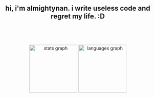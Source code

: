 <br></br>
<h2 align="center">hi, i'm almightynan. i write useless code and regret my life. :D<br></br></h2>
<br></br>
<div align="center">
  <img src="https://github-readme-stats.vercel.app/api?username=almightynan&hide_title=false&hide_rank=false&show_icons=true&include_all_commits=true&count_private=true&disable_animations=false&theme=dark&locale=en&hide_border=false" height="150" alt="stats graph"  />
  <img src="https://github-readme-stats.vercel.app/api/top-langs?username=almightynan&locale=en&hide_title=false&layout=compact&card_width=320&langs_count=7&theme=dark&hide_border=false" height="150" alt="languages graph"  />
</div>
<br></br>
<br></br>
